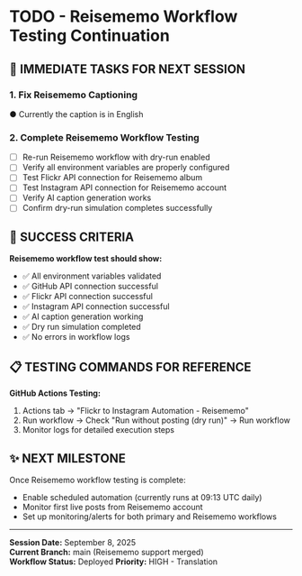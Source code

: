 # TODO - Reisememo Workflow Testing Continuation

## 🔧 IMMEDIATE TASKS FOR NEXT SESSION

### 1. Fix Reisememo Captioning
● Currently the caption is in English

### 2. Complete Reisememo Workflow Testing
- [ ] Re-run Reisememo workflow with dry-run enabled
- [ ] Verify all environment variables are properly configured
- [ ] Test Flickr API connection for Reisememo album
- [ ] Test Instagram API connection for Reisememo account
- [ ] Verify AI caption generation works
- [ ] Confirm dry-run simulation completes successfully

## 🎯 SUCCESS CRITERIA

**Reisememo workflow test should show:**
- ✅ All environment variables validated
- ✅ GitHub API connection successful  
- ✅ Flickr API connection successful
- ✅ Instagram API connection successful
- ✅ AI caption generation working
- ✅ Dry run simulation completed
- ✅ No errors in workflow logs

## 📋 TESTING COMMANDS FOR REFERENCE

**GitHub Actions Testing:**
1. Actions tab → "Flickr to Instagram Automation - Reisememo"
2. Run workflow → Check "Run without posting (dry run)" → Run workflow
3. Monitor logs for detailed execution steps

## ✨ NEXT MILESTONE

Once Reisememo workflow testing is complete:
- Enable scheduled automation (currently runs at 09:13 UTC daily)
- Monitor first live posts from Reisememo account
- Set up monitoring/alerts for both primary and Reisememo workflows

---

**Session Date:** September 8, 2025  
**Current Branch:** main (Reisememo support merged)  
**Workflow Status:** Deployed 
**Priority:** HIGH - Translation